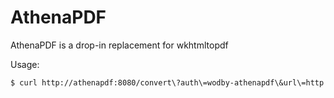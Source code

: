 # AthenaPDF

AthenaPDF is a drop-in replacement for wkhtmltopdf

Usage:

```bash
$ curl http://athenapdf:8080/convert\?auth\=wodby-athenapdf\&url\=http://google.com/ |> out.pdf
```
